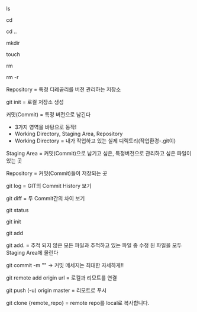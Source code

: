 ls

cd  <path>

cd ..

mkdir <name>

touch <name>

rm <name>

rm -r <name>

Repository = 특정 디레곹리를 버전 관리하는 저장소

git init = 로컬 저장소 생성

커밋(Commit) = 특정 버전으로 남긴다

- 3가지 영역을 바탕으로 동작!
- Working Directory, Staging Area, Repository
- Working Directory = 내가 작업하고 있는 실제 디렉토리(작업환경-.git이)

Staging Area = 커밋(Commit)으로 남기고 싶은, 특정버전으로 관리하고 싶은 파일이 있는 곳

Repository = 커밋(Commit)들이 저장되는 곳

git log = GIT의 Commit History 보기

git diff = 두 Commit간의 차이 보기

git status

git init

git add

git add. = 추적 되지 않은 모든 파일과 추적하고 있는 파일 중 수정 된 파일을 모두 Staging Area에 올린다

git commit -m "" -> 커밋 메세지는 최대한 자세하게!!

git remote add origin url = 로컬과 리모트를 연결

git push (-u) origin master = 리모트로 푸시

git clone {remote_repo} = remote repo를 local로 복사합니다.

